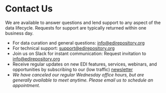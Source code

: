 # Contact Us

We are available to answer questions and lend support to any aspect of the data lifecycle. Requests for support are typically returned within one business day.

- For data curation and general questions: [info@edirepository.org](mailto:info@edirepository.org)
- For technical support: [support@edirepository.org](mailto:support@edirepository.org)
- Join us on Slack for instant communication: Request invitation to [info@edirepository.org](mailto:info@edirepository.org)
- Receive regular updates on new EDI features, services, webinars, and opportunities by subscribing to our (low traffic) [newsletter](https://environmentaldatainitiative.us14.list-manage.com/subscribe?u=c258a774cbd4d34290410d1ea&id=da346b264c)
- _We have canceled our regular Wednesday office hours, but are generally available to meet anytime. Please email us to schedule an appointment._